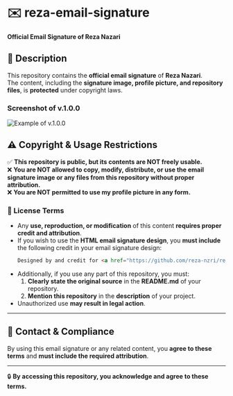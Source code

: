 # ✉️ reza-email-signature  

**Official Email Signature of Reza Nazari**  

## 📌 Description  
This repository contains the **official email signature** of **Reza Nazari**.  
The content, including the **signature image, profile picture, and repository files**, is **protected** under copyright laws.  

### Screenshot of v.1.0.0 

![Example of v.1.0.0](https://github.com/user-attachments/assets/e9c81d71-6944-49ca-bf23-7ceeba2acc61)


## ⚠️ **Copyright & Usage Restrictions**  

✅ **This repository is public, but its contents are NOT freely usable.**  
❌ **You are NOT allowed to copy, modify, distribute, or use the email signature image or any files from this repository without proper attribution.**  
❌ **You are NOT permitted to use my profile picture in any form.**  

### **📜 License Terms**  

- Any **use, reproduction, or modification** of this content **requires proper credit and attribution**.  
- If you wish to use the **HTML email signature design**, you **must include** the following credit in your email signature design:  
  ```html
  Designed by and credit for <a href="https://github.com/reza-nzri/reza-email-signature">Reza Nazari</a>
  ```
- Additionally, if you use any part of this repository, you must:  
  1. **Clearly state the original source** in the **README.md** of your repository.  
  2. **Mention this repository** in the **description** of your project.  
- Unauthorized use **may result in legal action**.  

---

## 📩 Contact & Compliance  
By using this email signature or any related content, you **agree to these terms** and **must include the required attribution**.  

---

🔒 **By accessing this repository, you acknowledge and agree to these terms.**  

